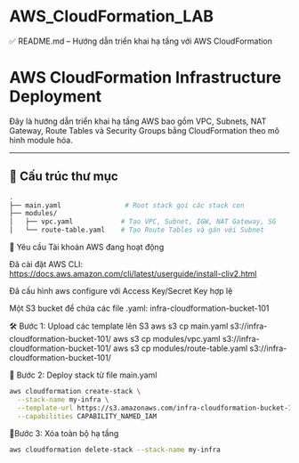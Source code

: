 # AWS_CloudFormation_LAB
✅ README.md – Hướng dẫn triển khai hạ tầng với AWS CloudFormation
# AWS CloudFormation Infrastructure Deployment

Đây là hướng dẫn triển khai hạ tầng AWS bao gồm VPC, Subnets, NAT Gateway, Route Tables và Security Groups bằng CloudFormation theo mô hình module hóa.

---

## 📁 Cấu trúc thư mục

```bash
.
├── main.yaml                # Root stack gọi các stack con
├── modules/
│   ├── vpc.yaml            # Tạo VPC, Subnet, IGW, NAT Gateway, SG
│   └── route-table.yaml    # Tạo Route Tables và gán với Subnet
```
🧰 Yêu cầu
Tài khoản AWS đang hoạt động

Đã cài đặt AWS CLI: https://docs.aws.amazon.com/cli/latest/userguide/install-cliv2.html

Đã cấu hình aws configure với Access Key/Secret Key hợp lệ

Một S3 bucket để chứa các file .yaml: infra-cloudformation-bucket-101

🛠️ Bước 1: Upload các template lên S3
aws s3 cp main.yaml s3://infra-cloudformation-bucket-101/
aws s3 cp modules/vpc.yaml s3://infra-cloudformation-bucket-101/
aws s3 cp modules/route-table.yaml s3://infra-cloudformation-bucket-101/

🚀 Bước 2: Deploy stack từ file main.yaml
```bash
aws cloudformation create-stack \
  --stack-name my-infra \
  --template-url https://s3.amazonaws.com/infra-cloudformation-bucket-101/main.yaml \
  --capabilities CAPABILITY_NAMED_IAM
```

🧹Bước 3: Xóa toàn bộ hạ tầng
```bash
aws cloudformation delete-stack --stack-name my-infra
